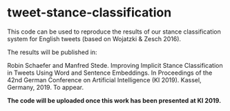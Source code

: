 # tweet-stance-classification

This code can be used to reproduce the results of our stance classification
system for English tweets (based on Wojatzki & Zesch 2016).

The results will be published in:

Robin Schaefer and Manfred Stede. Improving Implicit Stance Classification in
Tweets Using Word and Sentence Embeddings. In Proceedings of the 42nd German
Conference on Artificial Intelligence (KI 2019). Kassel, Germany, 2019.
To appear.

**The code will be uploaded once this work has been presented at KI 2019.**
